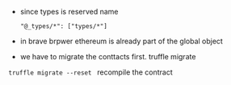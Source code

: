 - since types is reserved name

      "@_types/*": ["types/*"]

- in brave brpwer ethereum is already part of the global object
- we have to migrate the conttacts first. truffle migrate

`truffle migrate --reset ` recompile the contract
